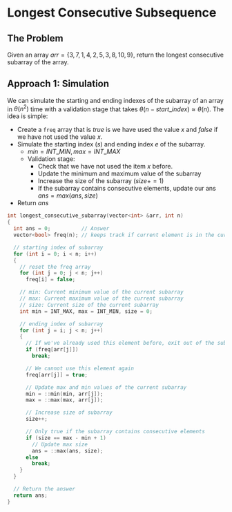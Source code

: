 # Longest Consecutive Subsequence

## The Problem

Given an array $arr = \{ 3, 7, 1, 4, 2, 5, 3, 8, 10, 9 \}$, return the longest consecutive subarray of the array.

## Approach 1: Simulation

We can simulate the starting and ending indexes of the subarray of an array in $\theta(n^2)$ time with a validation stage that takes $\theta(n - start\_index) \approx \theta(n)$. The idea is simple:

* Create a `freq` array that is $true$ is we have used the value $x$ and $false$ if we have not used the value $x$.
* Simulate the starting index ($s$) and ending index $e$ of the subarray.
  * $min = INT\_MIN, max = INT\_MAX$
  * Validation stage:
    * Check that we have not used the item $x$ before.
    * Update the minimum and maximum value of the subarray
    * Increase the size of the subarray ($size += 1$)
    * If the subarray contains consecutive elements, update our ans $ans = max(ans, size)$
* Return $ans$


```cpp
int longest_consecutive_subarray(vector<int> &arr, int n)
{
  int ans = 0;          // Answer
  vector<bool> freq(n); // keeps track if current element is in the current subarray

  // starting index of subarray
  for (int i = 0; i < n; i++)
  {
    // reset the freq array
    for (int j = 0; j < n; j++)
      freq[i] = false;

    // min: Current minimum value of the current subarray
    // max: Current maximum value of the current subarray
    // size: Current size of the current subarray
    int min = INT_MAX, max = INT_MIN, size = 0;

    // ending index of subarray
    for (int j = i; j < n; j++)
    {
      // If we've already used this element before, exit out of the subarray building loop
      if (freq[arr[j]])
        break;

      // We cannot use this element again
      freq[arr[j]] = true;

      // Update max and min values of the current subarray
      min = ::min(min, arr[j]);
      max = ::max(max, arr[j]);

      // Increase size of subarray
      size++;

      // Only true if the subarray contains consecutive elements
      if (size == max - min + 1)
        // Update max size
        ans = ::max(ans, size);
      else
        break;
    }
  }

  // Return the answer
  return ans;
}
```
